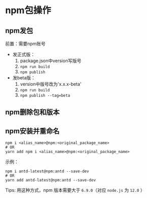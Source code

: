 # npm包操作

## npm发包

前置：需要npm账号

- 发正式版：
  1. package.json中version写版号
  2. `npm run build`
  3. `npm publish`
- 发beta版：
  1. version中版号改为'x.x.x-beta'
  2. `npm run build`
  3. `npm publish --tag=beta`

## npm删除包和版本

## npm安装并重命名

```shell
npm i <alias_name>@npm:<original_package_name>
# OR
yarn add npm i <alias_name>@npm:<original_package_name>
```

示例：

```shell
npm i antd-latest@npm:antd --save-dev
# OR
yarn add antd-latest@npm:antd --save-dev
```

Tips: 用这种方式，npm 版本需要大于 `6.9.0`（对应 `node.js` 为 `12.0` ）


